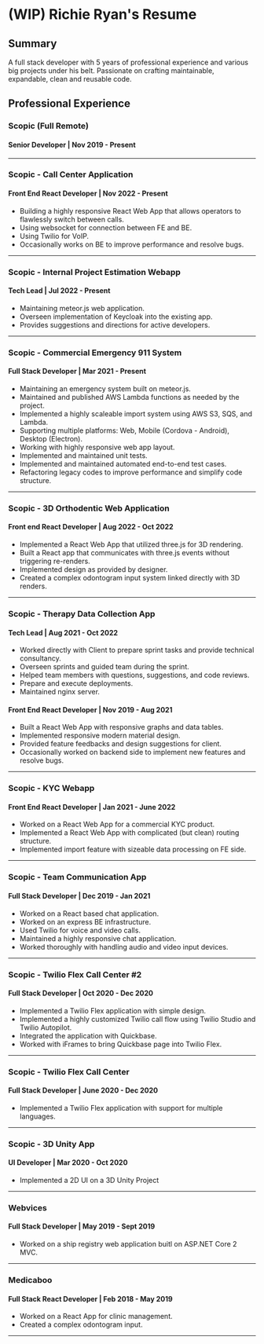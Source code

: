 # (WIP) Richie Ryan's Resume

## Summary
A full stack developer with 5 years of professional experience and various big projects under his belt. Passionate on crafting maintainable, expandable, clean and reusable code.

## Professional Experience
### Scopic (Full Remote)
#### Senior Developer | Nov 2019 - Present
---
### Scopic - Call Center Application
#### Front End React Developer | Nov 2022 - Present
* Building a highly responsive React Web App that allows operators to flawlessly switch between calls.
* Using websocket for connection between FE and BE.
* Using Twilio for VoIP.
* Occasionally works on BE to improve performance and resolve bugs.
---
### Scopic - Internal Project Estimation Webapp
#### Tech Lead | Jul 2022 - Present
* Maintaining meteor.js web application.
* Overseen implementation of Keycloak into the existing app.
* Provides suggestions and directions for active developers.
---
### Scopic - Commercial Emergency 911 System
#### Full Stack Developer | Mar 2021 - Present
* Maintaining an emergency system built on meteor.js.
* Maintained and published AWS Lambda functions as needed by the project.
* Implemented a highly scaleable import system using AWS S3, SQS, and Lambda.
* Supporting multiple platforms: Web, Mobile (Cordova - Android), Desktop (Electron).
* Working with highly responsive web app layout.
* Implemented and maintained unit tests.
* Implemented and maintained automated end-to-end test cases.
* Refactoring legacy codes to improve performance and simplify code structure.
---
### Scopic - 3D Orthodentic Web Application
#### Front end React Developer | Aug 2022 - Oct 2022
* Implemented a React Web App that utilized three.js for 3D rendering.
* Built a React app that communicates with three.js events without triggering re-renders.
* Implemented design as provided by designer.
* Created a complex odontogram input system linked directly with 3D renders.
---
### Scopic - Therapy Data Collection App
#### Tech Lead | Aug 2021 - Oct 2022
* Worked directly with Client to prepare sprint tasks and provide technical consultancy.
* Overseen sprints and guided team during the sprint.
* Helped team members with questions, suggestions, and code reviews.
* Prepare and execute deployments.
* Maintained nginx server.
#### Front End React Developer | Nov 2019 - Aug 2021
* Built a React Web App with responsive graphs and data tables.
* Implemented responsive modern material design.
* Provided feature feedbacks and design suggestions for client.
* Occasionally worked on backend side to implement new features and resolve bugs.
---
### Scopic - KYC Webapp
#### Front End React Developer | Jan 2021 - June 2022
* Worked on a React Web App for a commercial KYC product.
* Implemented a React Web App with complicated (but clean) routing structure.
* Implemented import feature with sizeable data processing on FE side.
---
### Scopic - Team Communication App
#### Full Stack Developer | Dec 2019 - Jan 2021
* Worked on a React based chat application.
* Worked on an express BE infrastructure.
* Used Twilio for voice and video calls.
* Maintained a highly responsive chat application.
* Worked thoroughly with handling audio and video input devices.
---
### Scopic - Twilio Flex Call Center #2
#### Full Stack Developer | Oct 2020 - Dec 2020
* Implemented a Twilio Flex application with simple design.
* Implemented a highly customized Twilio call flow using Twilio Studio and Twilio Autopilot.
* Integrated the application with Quickbase.
* Worked with iFrames to bring Quickbase page into Twilio Flex.
---
### Scopic - Twilio Flex Call Center
#### Full Stack Developer | June 2020 - Dec 2020
* Implemented a Twilio Flex application with support for multiple languages.
---
### Scopic - 3D Unity App
#### UI Developer | Mar 2020 - Oct 2020
* Implemented a 2D UI on a 3D Unity Project
---

### Webvices
#### Full Stack Developer | May 2019 - Sept 2019
* Worked on a ship registry web application buitl on ASP.NET Core 2 MVC.
---
### Medicaboo
#### Full Stack React Developer | Feb 2018 - May 2019
* Worked on a React App for clinic management.
* Created a complex odontogram input.
---
